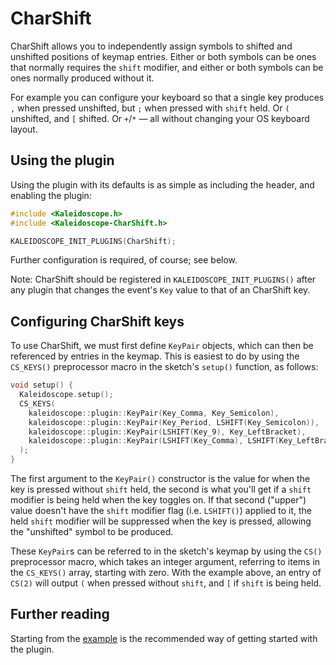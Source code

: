 # CharShift

CharShift allows you to independently assign symbols to shifted and unshifted
positions of keymap entries.  Either or both symbols can be ones that normally
requires the `shift` modifier, and either or both symbols can be ones normally
produced without it.

For example you can configure your keyboard so that a single key produces `,`
when pressed unshifted, but `;` when pressed with `shift` held.  Or `(`
unshifted, and `[` shifted.  Or `+`/`*` — all without changing your OS keyboard
layout.

## Using the plugin

Using the plugin with its defaults is as simple as including the header, and
enabling the plugin:

```c++
#include <Kaleidoscope.h>
#include <Kaleidoscope-CharShift.h>

KALEIDOSCOPE_INIT_PLUGINS(CharShift);
```

Further configuration is required, of course; see below.

Note: CharShift should be registered in `KALEIDOSCOPE_INIT_PLUGINS()` after any
plugin that changes the event's `Key` value to that of an CharShift key.

## Configuring CharShift keys

To use CharShift, we must first define `KeyPair` objects, which can then be
referenced by entries in the keymap.  This is easiest to do by using the
`CS_KEYS()` preprocessor macro in the sketch's `setup()` function, as follows:

```c++
void setup() {
  Kaleidoscope.setup();
  CS_KEYS(
    kaleidoscope::plugin::KeyPair(Key_Comma, Key_Semicolon),                   // `,`/`;`
    kaleidoscope::plugin::KeyPair(Key_Period, LSHIFT(Key_Semicolon)),          // `.`/`:`
    kaleidoscope::plugin::KeyPair(LSHIFT(Key_9), Key_LeftBracket),             // `(`/`[`
    kaleidoscope::plugin::KeyPair(LSHIFT(Key_Comma), LSHIFT(Key_LeftBracket)), // `<`/`{`
  );
}
```

The first argument to the `KeyPair()` constructor is the value for when the key is
pressed without `shift` held, the second is what you'll get if a `shift`
modifier is being held when the key toggles on.  If that second ("upper") value
doesn't have the `shift` modifier flag (i.e. `LSHIFT()`) applied to it, the held
`shift` modifier will be suppressed when the key is pressed, allowing the
"unshifted" symbol to be produced.

These `KeyPair`s can be referred to in the sketch's keymap by using the `CS()`
preprocessor macro, which takes an integer argument, referring to items in the
`CS_KEYS()` array, starting with zero.  With the example above, an entry of
`CS(2)` will output `(` when pressed without `shift`, and `[` if `shift` is
being held.

## Further reading

Starting from the [example][plugin:example] is the recommended way of getting
started with the plugin.

 [plugin:example]: /examples/Keystrokes/CharShift/CharShift.ino
